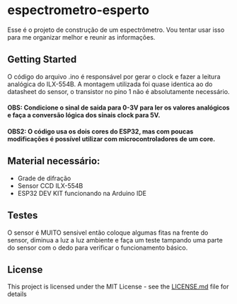 # espectrometro-esperto


Esse é o projeto de construção de um espectrômetro.
Vou tentar usar isso para me organizar melhor e reunir as informações.

## Getting Started

O código do arquivo .ino é responsável por gerar o clock e fazer a leitura analógica do ILX-554B. A montagem utilizada foi quase identica ao do datasheet do sensor, o transistor no pino 1 não é absolutamente necessário.


#### OBS: Condicione o sinal de saida para 0-3V para ler os valores analógicos e faça a conversão lógica dos sinais clock para 5V.
#### OBS2: O código usa os dois cores do ESP32, mas com poucas modificações é possível utilizar com microcontroladores de um core.

## Material necessário:
 - Grade de difração
 - Sensor CCD ILX-554B
 - ESP32 DEV KIT funcionando na Arduino IDE
 
## Testes

O sensor é MUITO sensivel então coloque algumas fitas na frente do sensor, diminua a luz a luz ambiente e faça um teste tampando uma parte do sensor com o dedo para verificar o funcionamento básico.


## License

This project is licensed under the MIT License - see the [LICENSE.md](LICENSE.md) file for details



